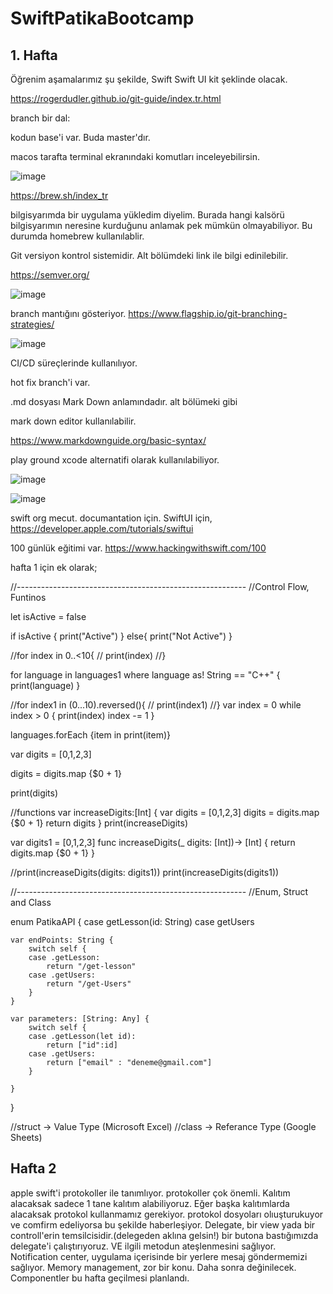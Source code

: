 # SwiftPatikaBootcamp

## 1. Hafta 

Öğrenim aşamalarımız şu şekilde,
Swift
Swift UI kit şeklinde olacak.

https://rogerdudler.github.io/git-guide/index.tr.html

branch bir dal: 

kodun base'i var. Buda master'dır.

macos tarafta terminal ekranındaki komutları inceleyebilirsin.

![image](https://user-images.githubusercontent.com/44713722/190844253-d27e485a-b47a-40e6-bddb-c5d270f1e1fb.png)

https://brew.sh/index_tr 

bilgisyarımda bir uygulama yükledim diyelim. Burada hangi kalsörü bilgisyarımın neresine kurduğunu anlamak pek mümkün olmayabiliyor. Bu durumda homebrew kullanılablir.

Git versiyon kontrol sistemidir. Alt bölümdeki link ile bilgi edinilebilir.

https://semver.org/

![image](https://user-images.githubusercontent.com/44713722/190845274-fe702f29-31de-40c4-8321-cd76d2505675.png)

branch mantığını gösteriyor.
https://www.flagship.io/git-branching-strategies/  

![image](https://user-images.githubusercontent.com/44713722/190845451-bf96c253-3709-458c-9fa4-ac95afdcda83.png)

CI/CD süreçlerinde kullanılıyor. 

hot fix branch'i var.

.md dosyası Mark Down anlamındadır. alt bölümeki gibi 

mark down editor kullanılabilir.

https://www.markdownguide.org/basic-syntax/ 

play ground xcode alternatifi olarak kullanılabiliyor.

![image](https://user-images.githubusercontent.com/44713722/190847381-81d34005-fcf9-4024-b756-f9bd942dc38d.png)

![image](https://user-images.githubusercontent.com/44713722/190847903-18cd8829-43c6-4eb3-a051-64f84c3b5b47.png)

swift org mecut. documantation için.
SwiftUI için, 
https://developer.apple.com/tutorials/swiftui

100 günlük eğitimi var.
https://www.hackingwithswift.com/100


hafta 1 için ek olarak;

//---------------------------------------------------------
//Control Flow, Funtinos

let isActive = false

if isActive {
    print("Active")
}
else{
    print("Not Active")
}

//for index in 0..&lt;10{
//    print(index)
//}

for language in languages1 where language as! String == "C++" {
    print(language)
}

//for index1 in (0...10).reversed(){
//    print(index1)
//}
var index = 0
while index &gt; 0 {
    print(index)
    index -= 1
}

languages.forEach {item in print(item)}

var digits = [0,1,2,3]

digits = digits.map {$0 + 1}

print(digits)

//functions
var increaseDigits:[Int] {
    var digits = [0,1,2,3]
    digits = digits.map {$0 + 1}
    return digits
}
print(increaseDigits)


var digits1 = [0,1,2,3]
func increaseDigits(_ digits: [Int])-&gt; [Int] {
    return digits.map {$0 + 1}
}

//print(increaseDigits(digits: digits1))
print(increaseDigits(digits1))


//---------------------------------------------------------
//Enum, Struct and Class

enum PatikaAPI {
    case getLesson(id: String)
    case getUsers
    
    var endPoints: String {
        switch self {
        case .getLesson:
            return "/get-lesson"
        case .getUsers: 
            return "/get-Users"
        }
    }
    
    var parameters: [String: Any] {
        switch self {
        case .getLesson(let id):
            return ["id":id]
        case .getUsers:
            return ["email" : "deneme@gmail.com"]
        }
        
    }
}

//struct -&gt; Value Type (Microsoft Excel)
//class -&gt; Referance Type (Google Sheets)

## Hafta 2 

apple swift'i protokoller ile tanımlıyor. protokoller çok önemli.
Kalıtım alacaksak sadece 1 tane kalıtım alabiliyoruz. Eğer başka kalıtımlarda alacaksak protokol kullanmamız gerekiyor.
protokol dosyoları olıuşturukuyor ve comfirm edeliyorsa bu şekilde haberleşiyor.
Delegate, bir view yada bir controll'erin temsilcisidir.(delegeden aklına gelsin!)
bir butona bastığımızda delegate'i çalıştırıyoruz. VE ilgili metodun ateşlenmesini sağlıyor. 
Notification center, uygulama içerisinde bir yerlere mesaj göndermemizi sağlıyor.
Memory management, zor bir konu. Daha sonra değinilecek.
Componentler bu hafta geçilmesi planlandı.




